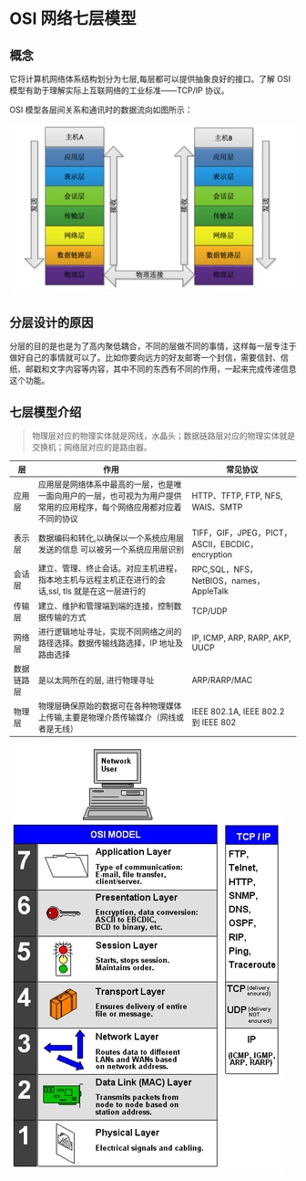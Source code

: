 # OSI 网络七层模型

## 概念

它将计算机网络体系结构划分为七层,每层都可以提供抽象良好的接口。了解 OSI 模型有助于理解实际上互联网络的工业标准——TCP/IP 协议。

OSI 模型各层间关系和通讯时的数据流向如图所示：

![img](image/1156719-afc57efbe98be4f6.png)

## 分层设计的原因

分层的目的是也是为了高内聚低耦合，不同的层做不同的事情，这样每一层专注于做好自己的事情就可以了。比如你要向远方的好友邮寄一个封信，需要信封、信纸、邮戳和文字内容等内容，其中不同的东西有不同的作用，一起来完成传递信息这个功能。

## 七层模型介绍

> 物理层对应的物理实体就是网线，水晶头；数据链路层对应的物理实体就是交换机；网络层对应的是路由器。

| 层         | 作用                                                         | 常见协议                                         |
| ---------- | ------------------------------------------------------------ | ------------------------------------------------ |
| 应用层     | 应用层是网络体系中最高的一层，也是唯一面向用户的一层，也可视为为用户提供常用的应用程序，每个网络应用都对应着不同的协议 | HTTP、TFTP, FTP, NFS, WAIS、SMTP                 |
| 表示层     | 数据编码和转化,以确保以一个系统应用层发送的信息 可以被另一个系统应用层识别 | TIFF，GIF，JPEG，PICT，ASCII，EBCDIC，encryption |
| 会话层     | 建立、管理、终止会话。对应主机进程，指本地主机与远程主机正在进行的会话,ssl, tls 就是在这一层进行的 | RPC,SQL，NFS，NetBIOS，names，AppleTalk          |
| 传输层     | 建立、维护和管理端到端的连接，控制数据传输的方式             | TCP/UDP                                          |
| 网络层     | 进行逻辑地址寻址，实现不同网络之间的路径选择。数据传输线路选择，IP 地址及路由选择 | IP, ICMP, ARP, RARP, AKP, UUCP                   |
| 数据链路层 | 是以太网所在的层, 进行物理寻址                               | ARP/RARP/MAC                                     |
| 物理层     | 物理层确保原始的数据可在各种物理媒体上传输,主要是物理介质传输媒介（网线或者是无线） | IEEE 802.1A, IEEE 802.2 到 IEEE 802                |

![img](image/12450251a3d61033e5a4bbdecebbf374_720w.jpg)
